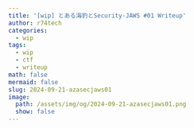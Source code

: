 ```yaml
---
title: '[wip] とある海豹とSecurity-JAWS #01 Writeup'
author: r74tech
categories:
  - wip
tags:
  - wip
  - ctf
  - writeup
math: false
mermaid: false
slug: 2024-09-21-azasecjaws01
image:
  path: /assets/img/og/2024-09-21-azasecjaws01.png
  show: false
---
```

